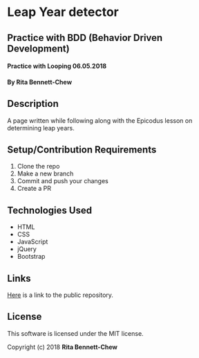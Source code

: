 # Leap Year detector
## Practice with BDD (Behavior Driven Development)
#### Practice with Looping 06.05.2018

#### By Rita Bennett-Chew

## Description
A page written while following along with the Epicodus lesson on determining leap years.

## Setup/Contribution Requirements

1. Clone the repo
1. Make a new branch
1. Commit and push your changes
1. Create a PR

## Technologies Used

* HTML
* CSS
* JavaScript
* jQuery
* Bootstrap

## Links
[Here](https://github.com/ritabc/leap-year) is a link to the public repository.

## License

This software is licensed under the MIT license.

Copyright (c) 2018 **Rita Bennett-Chew**

